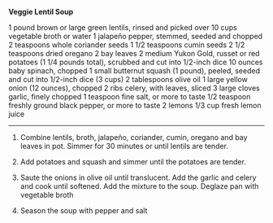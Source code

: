 **Veggie Lentil Soup**

1 pound brown or large green lentils, rinsed and picked over
10 cups vegetable broth or water
1 jalapeño pepper, stemmed, seeded and chopped
2 teaspoons whole coriander seeds
1 1/2 teaspoons cumin seeds
2 1/2 teaspoons dried oregano
2 bay leaves
2 medium Yukon Gold, russet or red potatoes (1 1/4 pounds total), scrubbed and cut into 1/2-inch dice
10 ounces baby spinach, chopped
1 small butternut squash (1 pound), peeled, seeded and cut into 1/2-inch dice (3 cups)
2 tablespoons olive oil
1 large yellow onion (12 ounces), chopped
2 ribs celery, with leaves, sliced
3 large cloves garlic, finely chopped
1 teaspoon fine salt, or more to taste
1/2 teaspoon freshly ground black pepper, or more to taste
2 lemons
1/3 cup fresh lemon juice

---

1. Combine lentils, broth, jalapeño, coriander, cumin, oregano and bay leaves
   in pot. Simmer for 30 minutes or until lentils are tender.

2. Add potatoes and squash and simmer until the potatoes are tender.

3. Saute the onions in olive oil until translucent. Add the garlic and
   celery and cook until softened. Add the mixture to the soup. Deglaze pan
   with vegetable broth

4. Season the soup with pepper and salt
